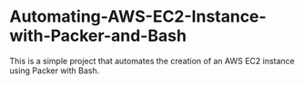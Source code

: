 # Automating-AWS-EC2-Instance-with-Packer-and-Bash
This is a simple project that automates the creation of an AWS EC2 instance using Packer with Bash.
